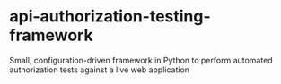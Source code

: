 # api-authorization-testing-framework
Small, configuration-driven framework in Python to perform automated authorization tests against a live web application
